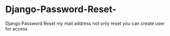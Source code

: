 # Django-Password-Reset-
Django Password Reset my mail address not only reset you can create user  for access 
